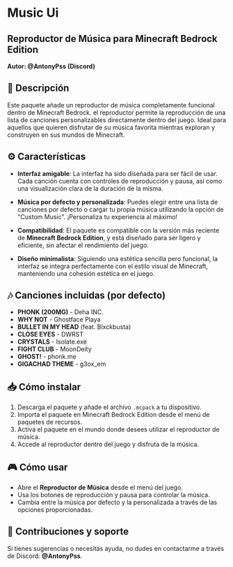 # Music Ui
## Reproductor de Música para Minecraft Bedrock Edition

**Autor: @AntonyPss (Discord)**

## 📝 Descripción

Este paquete añade un reproductor de música completamente funcional dentro de Minecraft Bedrock. el reproductor permite la reproducción de una lista de canciones personalizables directamente dentro del juego. Ideal para aquellos que quieren disfrutar de su música favorita mientras exploran y construyen en sus mundos de Minecraft.

## ⚙️ Características

- **Interfaz amigable**: La interfaz ha sido diseñada para ser fácil de usar. Cada canción cuenta con controles de reproducción y pausa, así como una visualización clara de la duración de la misma.
  
- **Música por defecto y personalizada**: Puedes elegir entre una lista de canciones por defecto o cargar tu propia música utilizando la opción de "Custom Music". ¡Personaliza tu experiencia al máximo!

- **Compatibilidad**: El paquete es compatible con la versión más reciente de **Minecraft Bedrock Edition**, y está diseñado para ser ligero y eficiente, sin afectar el rendimiento del juego.

- **Diseño minimalista**: Siguiendo una estética sencilla pero funcional, la interfaz se integra perfectamente con el estilo visual de Minecraft, manteniendo una cohesión estética en el juego.

## 🎶 Canciones incluidas (por defecto)

- **PHONK (200MG)** - Deha INC.
- **WHY NOT** - Ghostface Playa
- **BULLET IN MY HEAD** (feat. Blxckbusta)
- **CLOSE EYES** - DWRST
- **CRYSTALS** - Isolate.exe
- **FIGHT CLUB** - MoonDeity
- **GHOST!** - phonk.me
- **GIGACHAD THEME** - g3ox_em

## 📥 Cómo instalar

1. Descarga el paquete y añade el archivo `.mcpack` a tu dispositivo.
2. Importa el paquete en Minecraft Bedrock Edition desde el menú de paquetes de recursos.
3. Activa el paquete en el mundo donde desees utilizar el reproductor de música.
4. Accede al reproductor dentro del juego y disfruta de la música.

## 🎮 Cómo usar

- Abre el **Reproductor de Música** desde el menú del juego.
- Usa los botones de reproducción y pausa para controlar la música.
- Cambia entre la música por defecto y la personalizada a través de las opciones proporcionadas.

## 💬 Contribuciones y soporte

Si tienes sugerencias o necesitas ayuda, no dudes en contactarme a través de Discord: **@AntonyPss**.
